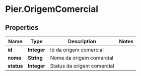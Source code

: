 # Pier.OrigemComercial

## Properties
Name | Type | Description | Notes
------------ | ------------- | ------------- | -------------
**id** | **Integer** | Id da origem comercial | 
**nome** | **String** | Nome da origem comercial | 
**status** | **Integer** | Status da origem comercial | 


